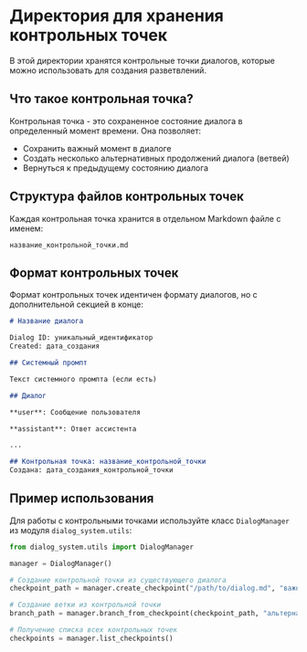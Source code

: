 # Директория для хранения контрольных точек

В этой директории хранятся контрольные точки диалогов, которые можно использовать для создания разветвлений.

## Что такое контрольная точка?

Контрольная точка - это сохраненное состояние диалога в определенный момент времени. Она позволяет:
- Сохранить важный момент в диалоге
- Создать несколько альтернативных продолжений диалога (ветвей)
- Вернуться к предыдущему состоянию диалога

## Структура файлов контрольных точек

Каждая контрольная точка хранится в отдельном Markdown файле с именем:
```
название_контрольной_точки.md
```

## Формат контрольных точек

Формат контрольных точек идентичен формату диалогов, но с дополнительной секцией в конце:

```markdown
# Название диалога

Dialog ID: уникальный_идентификатор
Created: дата_создания

## Системный промпт

Текст системного промпта (если есть)

## Диалог

**user**: Сообщение пользователя

**assistant**: Ответ ассистента

...

## Контрольная точка: название_контрольной_точки
Создана: дата_создания_контрольной_точки
```

## Пример использования

Для работы с контрольными точками используйте класс `DialogManager` из модуля `dialog_system.utils`:

```python
from dialog_system.utils import DialogManager

manager = DialogManager()

# Создание контрольной точки из существующего диалога
checkpoint_path = manager.create_checkpoint("/path/to/dialog.md", "важный_момент")

# Создание ветки из контрольной точки
branch_path = manager.branch_from_checkpoint(checkpoint_path, "альтернативный_вариант")

# Получение списка всех контрольных точек
checkpoints = manager.list_checkpoints()
```

